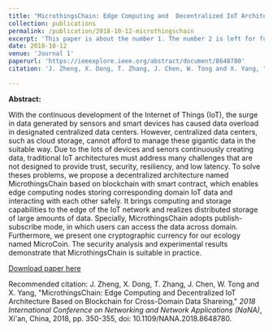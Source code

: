 ```yaml
---
title: "MicrothingsChain: Edge Computing and  Decentralized IoT Architecture Based on Blockchain for Cross-domain Data  Sharing"
collection: publications
permalink: /publication/2018-10-12-microthingschain
excerpt: 'This paper is about the number 1. The number 2 is left for future work.'
date: 2018-10-12
venue: 'Journal 1'
paperurl: 'https://ieeexplore.ieee.org/abstract/document/8648780'
citation: 'J. Zheng, X. Dong, T. Zhang, J. Chen, W. Tong and X. Yang, "MicrothingsChain: Edge Computing and Decentralized IoT Architecture Based on Blockchain for Cross-Domain Data Shareing," 2018 International Conference on Networking and Network Applications (NaNA), Xi'an, China, 2018, pp. 350-355, doi: 10.1109/NANA.2018.8648780.'

---
```


**Abstract:**

With the continuous development of the Internet of Things (IoT), the surge in data generated by sensors and smart devices has caused data overload in designated centralized data centers. However, centralized data centers, such as cloud storage, cannot afford to manage these gigantic data in the suitable way. Due to the lots of devices and senors continuously creating data, traditional IoT architectures must address many challenges that are not designed to provide trust, security, resiliency, and low latency. To solve theses problems, we propose a decentralized architecture named MicrothingsChain based on blockchain with smart contract, which enables edge computing nodes storing corresponding domain IoT data and interacting with each other safely. It brings computing and storage capabilities to the edge of the IoT network and realizes distributed storage of large amounts of data. Specially, MicrothingsChain adopts publish-subscribe mode, in which users can access the data across domain. Furthermore, we present one cryptographic currency for our ecology named MicroCoin. The security analysis and experimental results demonstrate that MicrothingsChain is suitable in practice.

[Download paper here](https://ieeexplore.ieee.org/abstract/document/8648780)

Recommended citation: J. Zheng, X. Dong, T. Zhang, J. Chen, W. Tong and X. Yang, "MicrothingsChain: Edge Computing and Decentralized IoT Architecture Based on Blockchain for Cross-Domain Data Shareing," *2018 International Conference on Networking and Network Applications (NaNA)*, Xi'an, China, 2018, pp. 350-355, doi: 10.1109/NANA.2018.8648780.

